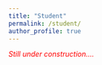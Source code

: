 ```yaml
---
title: "Student"
permalink: /student/
author_profile: true
---
```


<i><span style="color:red"> Still under construction....</span> </i> <br>


